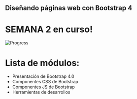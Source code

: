 ## Diseñando páginas web con Bootstrap 4

# SEMANA 2 en curso!

![Progress](https://progress-bar.dev/30/)

# Lista de módulos:

- Presentación de Bootstrap 4.0
- Componentes CSS de Bootstrap
- Componentes JS de Bootstrap
- Herramientas de desarrollos